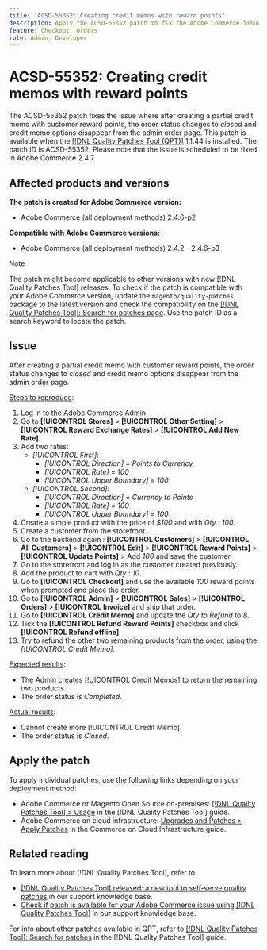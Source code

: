 ```yaml
---
title: 'ACSD-55352: Creating credit memos with reward points'
description: Apply the ACSD-55352 patch to fix the Adobe Commerce issue where after creating a partial credit memo with customer reward points, the order status changes to *closed* and credit memo options disappear from the admin order page.
feature: Checkout, Orders
role: Admin, Developer
---
```

# ACSD-55352: Creating credit memos with reward points

The ACSD-55352 patch fixes the issue where after creating a partial credit memo with customer reward points, the order status changes to *closed* and credit memo options disappear from the admin order page. This patch is available when the [[!DNL Quality Patches Tool (QPT)]](/help/announcements/adobe-commerce-announcements/magento-quality-patches-released-new-tool-to-self-serve-quality-patches.md) 1.1.44 is installed. The patch ID is ACSD-55352. Please note that the issue is scheduled to be fixed in Adobe Commerce 2.4.7.

## Affected products and versions

**The patch is created for Adobe Commerce version:**

* Adobe Commerce (all deployment methods) 2.4.6-p2

**Compatible with Adobe Commerce versions:**

* Adobe Commerce (all deployment methods) 2.4.2 - 2.4.6-p3

>[!NOTE]
>
>The patch might become applicable to other versions with new [!DNL Quality Patches Tool] releases. To check if the patch is compatible with your Adobe Commerce version, update the `magento/quality-patches` package to the latest version and check the compatibility on the [[!DNL Quality Patches Tool]: Search for patches page](https://experienceleague.adobe.com/tools/commerce-quality-patches/index.html). Use the patch ID as a search keyword to locate the patch.

## Issue

After creating a partial credit memo with customer reward points, the order status changes to *closed* and credit memo options disappear from the admin order page.

<u>Steps to reproduce</u>:

1. Log in to the Adobe Commerce Admin.
2. Go to **[!UICONTROL Stores]** > **[!UICONTROL Other Setting]** > **[!UICONTROL Reward Exchange Rates]** > **[!UICONTROL Add New Rate]**.
3. Add two rates:
    * *[!UICONTROL First]*:
        * *[!UICONTROL Direction]* = *Points to Currency* 
        * *[!UICONTROL Rate]* = *100*
        * *[!UICONTROL Upper Boundary]* = *100*
    * *[!UICONTROL Second]*:
        * *[!UICONTROL Direction]* = *Currency to Points*
        * *[!UICONTROL Rate]* = *100*
        * *[!UICONTROL Upper Boundary]* = *100* 
4. Create a simple product with the price of *$100* and with *Qty* : *100*.
5. Create a customer from the storefront.
6. Go to the backend again : **[!UICONTROL Customers]** > **[!UICONTROL All Customers]** > **[!UICONTROL Edit]** > **[!UICONTROL Reward Points]** > **[!UICONTROL Update Points]** > Add *100* and save the customer.
7. Go to the storefront and log in as the customer created previously.
8. Add the product to cart with *Qty* : *10*.
9. Go to **[!UICONTROL Checkout]** and use the available *100* reward points when prompted and place the order.
10. Go to **[!UICONTROL Admin]** > **[!UICONTROL Sales]** > **[!UICONTROL Orders]** > **[!UICONTROL Invoice]** and ship that order.
11. Go to **[!UICONTROL Credit Memo]** and update the *Qty to Refund* to *8*.
12. Tick the **[!UICONTROL Refund Reward Points]** checkbox and  click **[!UICONTROL Refund offline]**.
13. Try to refund the other two remaining products from the order, using the *[!UICONTROL Credit Memo]*.

<u>Expected results</u>:

* The Admin creates [!UICONTROL Credit Memos] to return the remaining two products.
* The order status is *Completed*.

<u>Actual results</u>:

* Cannot create more [!UICONTROL Credit Memo].
* The order status is *Closed*.

## Apply the patch

To apply individual patches, use the following links depending on your deployment method:

* Adobe Commerce or Magento Open Source on-premises: [[!DNL Quality Patches Tool] > Usage](https://experienceleague.adobe.com/docs/commerce-operations/tools/quality-patches-tool/usage.html) in the [!DNL Quality Patches Tool] guide.
* Adobe Commerce on cloud infrastructure: [Upgrades and Patches > Apply Patches](https://experienceleague.adobe.com/docs/commerce-cloud-service/user-guide/develop/upgrade/apply-patches.html) in the Commerce on Cloud Infrastructure guide.

## Related reading

To learn more about [!DNL Quality Patches Tool], refer to:

* [[!DNL Quality Patches Tool] released: a new tool to self-serve quality patches](/help/announcements/adobe-commerce-announcements/magento-quality-patches-released-new-tool-to-self-serve-quality-patches.md) in our support knowledge base.
* [Check if patch is available for your Adobe Commerce issue using [!DNL Quality Patches Tool]](/help/support-tools/patches-available-in-qpt-tool/check-patch-for-magento-issue-with-magento-quality-patches.md) in our support knowledge base.

For info about other patches available in QPT, refer to [[!DNL Quality Patches Tool]: Search for patches](https://experienceleague.adobe.com/tools/commerce-quality-patches/index.html) in the [!DNL Quality Patches Tool] guide.